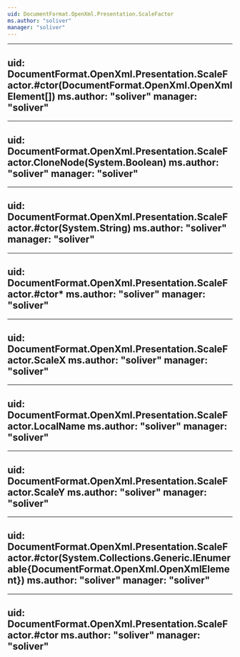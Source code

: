 ```yaml
---
uid: DocumentFormat.OpenXml.Presentation.ScaleFactor
ms.author: "soliver"
manager: "soliver"
---
```


---
uid: DocumentFormat.OpenXml.Presentation.ScaleFactor.#ctor(DocumentFormat.OpenXml.OpenXmlElement[])
ms.author: "soliver"
manager: "soliver"
---

---
uid: DocumentFormat.OpenXml.Presentation.ScaleFactor.CloneNode(System.Boolean)
ms.author: "soliver"
manager: "soliver"
---

---
uid: DocumentFormat.OpenXml.Presentation.ScaleFactor.#ctor(System.String)
ms.author: "soliver"
manager: "soliver"
---

---
uid: DocumentFormat.OpenXml.Presentation.ScaleFactor.#ctor*
ms.author: "soliver"
manager: "soliver"
---

---
uid: DocumentFormat.OpenXml.Presentation.ScaleFactor.ScaleX
ms.author: "soliver"
manager: "soliver"
---

---
uid: DocumentFormat.OpenXml.Presentation.ScaleFactor.LocalName
ms.author: "soliver"
manager: "soliver"
---

---
uid: DocumentFormat.OpenXml.Presentation.ScaleFactor.ScaleY
ms.author: "soliver"
manager: "soliver"
---

---
uid: DocumentFormat.OpenXml.Presentation.ScaleFactor.#ctor(System.Collections.Generic.IEnumerable{DocumentFormat.OpenXml.OpenXmlElement})
ms.author: "soliver"
manager: "soliver"
---

---
uid: DocumentFormat.OpenXml.Presentation.ScaleFactor.#ctor
ms.author: "soliver"
manager: "soliver"
---
